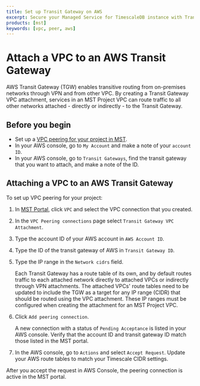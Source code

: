 ```yaml
---
title: Set up Transit Gateway on AWS
excerpt: Secure your Managed Service for TimescaleDB instance with Transit Gateway on AWS
products: [mst]
keywords: [vpc, peer, aws]
---
```


# Attach a VPC to an AWS Transit Gateway

AWS Transit Gateway (TGW) enables transitive routing from on-premises networks
through VPN and from other VPC. By creating a Transit Gateway VPC attachment,
services in an MST Project VPC can route traffic to all other networks
attached - directly or indirectly - to the Transit Gateway.

## Before you begin

*   Set up a [VPC peering for your project in MST][vpc-peering].
*   In your AWS console, go to `My Account` and make a note of your `account ID`.
*   In your AWS console, go to `Transit Gateways`, find the transit gateway that
    you want to attach, and make a note of the ID.

## Attaching a VPC to an AWS Transit Gateway

<Procedure>

To set up VPC peering for your project:

1.  In [MST Portal][mst-login], click `VPC` and select the VPC connection that you
    created.
1.  In the `VPC Peering connections` page select `Transit Gateway VPC Attachment`.

1.  Type the account ID of your AWS account in `AWS Account ID`.

1.  Type the ID of the transit gateway of AWS in `Transit Gateway ID`.

1.  Type the IP range in the `Network cidrs` field.

    Each Transit Gateway has a route table of its own, and by default routes
    traffic to each attached network directly to attached VPCs or indirectly
    through VPN attachments. The attached VPCs' route tables need to be updated
    to include the TGW as a target for any IP range (CIDR) that should be routed
    using the VPC attachment. These IP ranges must be configured when creating
    the attachment for an MST Project VPC.

1.  Click `Add peering connection`.

    A new connection with a status of `Pending Acceptance` is listed in your
    AWS console. Verify that the account ID and transit gateway ID match those
    listed in the MST portal.

1.  In the AWS console, go to `Actions` and select `Accept Request`. Update your
    AWS route tables to match your Timescale  CIDR settings.

After you accept the request in AWS Console, the peering connection is active in
the MST portal.

</Procedure>

[vpc-peering]: /mst/:currentVersion:/vpc-peering/vpc-peering
[mst-login]:https://portal.managed.timescale.com/login
